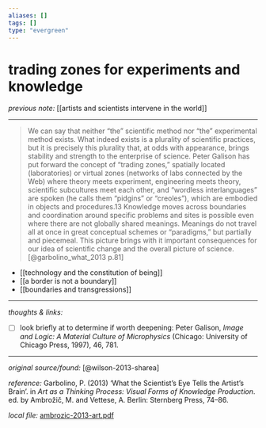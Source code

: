 ```yaml
---
aliases: []
tags: []
type: "evergreen"
---
```


# trading zones for experiments and knowledge

_previous note:_ [[artists and scientists intervene in the world]]

---


>We can say that neither “the” scientific method nor “the” experimental method exists. What indeed exists is a plurality of scientific practices, but it is precisely this plurality that, at odds with appearance, brings stability and strength to the enterprise of science. Peter Galison has put forward the concept of “trading zones,” spatially located (laboratories) or virtual zones (networks of labs connected by the Web) where theory meets experiment, engineering meets theory, scientific subcultures meet each other, and “wordless interlanguages” are spoken (he calls them “pidgins” or “creoles”), which are embodied in objects and procedures.13 Knowledge moves across boundaries and coordination around specific problems and sites is possible even where there are not globally shared meanings. Meanings do not travel all at once in great conceptual schemes or “paradigms,” but partially and piecemeal. This picture brings with it important consequences for our idea of scientific change and the overall picture of science.[@garbolino_what_2013 p.81]

- [[technology and the constitution of being]]
- [[a border is not a boundary]]
- [[boundaries and transgressions]]

---

_thoughts & links:_

- [ ] look briefly at to determine if worth deepening: Peter Galison, _Image and Logic: A Material Culture of Microphysics_ (Chicago: University of Chicago Press, 1997), 46, 781.

---

_original source/found:_ [@wilson-2013-sharea]


_reference:_ Garbolino, P. (2013) ‘What the Scientist’s Eye Tells the Artist’s Brain’. in _Art as a Thinking Process: Visual Forms of Knowledge Production_. ed. by Ambrožič, M. and Vettese, A. Berlin: Sternberg Press, 74–86.

_local file:_ [ambrozic-2013-art.pdf]([ambrozic-2013-art.pdf](hook://file/uQMk7HDbi?p=QWN0aW9uLzIwMjAwNzE0IC0gZG9jcyB0byBwcm9jZXNz&n=ambrozic-2013-art.pdf))


